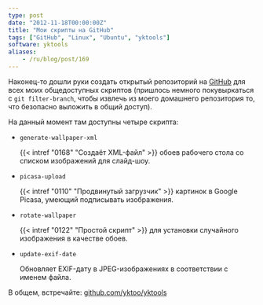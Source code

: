 ```yaml
---
type: post
date: "2012-11-18T00:00:00Z"
title: "Мои скрипты на GitHub"
tags: ["GitHub", "Linux", "Ubuntu", "yktools"]
software: yktools
aliases:
    - /ru/blog/post/169
---
```


Наконец-то дошли руки создать открытый репозиторий на [GitHub](https://github.com/yktoo/yktools) для всех моих общедоступных скриптов (пришлось немного покувыркаться с `git filter-branch`, чтобы извлечь из моего домашнего репозитория то, что безопасно выложить в общий доступ).

На данный момент там доступны четыре скрипта:

<!--more-->

* `generate-wallpaper-xml`
    <p></p>
    {{< intref "0168" "Создаёт XML-файл" >}} обоев рабочего стола со списком изображений для слайд-шоу.

* `picasa-upload`
    <p></p>
    {{< intref "0110" "Продвинутый загрузчик" >}} картинок в Google Picasa, умеющий подписывать изображения.

* `rotate-wallpaper`
    <p></p>
    {{< intref "0122" "Простой скрипт" >}} для установки случайного изображения в качестве обоев.

* `update-exif-date`
    <p></p>
    Обновляет EXIF-дату в JPEG-изображениях в соответствии с именем файла.

В общем, встречайте: [github.com/yktoo/yktools](https://github.com/yktoo/yktools)
